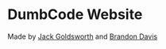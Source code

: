 # DumbCode Website
Made by [Jack Goldsworth](https://github.com/JackGoldsworth) and [Brandon Davis](https://github.com/NeusFear)
